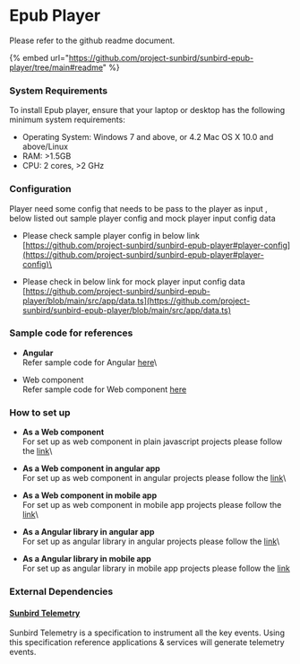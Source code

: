 # Epub Player

Please refer to the github readme document.

{% embed url="https://github.com/project-sunbird/sunbird-epub-player/tree/main#readme" %}

### System Requirements <a href="#system-requirements" id="system-requirements"></a>

To install Epub player, ensure that your laptop or desktop has the following minimum system requirements:

* Operating System: Windows 7 and above, or 4.2 Mac OS X 10.0 and above/Linux
* RAM: >1.5GB
* CPU: 2 cores, >2 GHz

### Configuration

Player need some config that needs to be pass to the player as input , below listed out sample player config and mock player input config data

* Please check sample player config in below link\
  [https://github.com/project-sunbird/sunbird-epub-player#player-config](https://github.com/project-sunbird/sunbird-epub-player#player-config)\

* Please check in below link for mock player input config data\
  [https://github.com/project-sunbird/sunbird-epub-player/blob/main/src/app/data.ts](https://github.com/project-sunbird/sunbird-epub-player/blob/main/src/app/data.ts)

### Sample code for references

* **Angular** \
  Refer sample code for Angular  [here](https://github.com/project-sunbird/sunbird-epub-player)\

* Web component \
  Refer sample code for Web component  [here](https://github.com/project-sunbird/sunbird-epub-player/blob/main/web-component/index.html)

### How to set up

* **As a  Web component** \
  For set up as web  component in plain javascript projects please follow the  [link](https://github.com/project-sunbird/sunbird-epub-player/tree/release-5.3.0#use-as-web-components)\

* **As a  Web component in angular app**\
  For set up as web  component in angular  projects please follow the  [link](https://github.com/project-sunbird/sunbird-epub-player/tree/release-5.3.0#use-as-web-components)\

* **As a  Web component in mobile app**\
  For set up as web  component in mobile app  projects please follow the  [link](https://github.com/project-sunbird/sunbird-epub-player/tree/release-5.3.0#use-as-web-component-in-mobile-app)\

* **As a  Angular library in angular app**\
  For set up as angular library in angular  projects please follow the  [link](https://github.com/project-sunbird/sunbird-epub-player/tree/release-5.3.0#use-as-web-components)\

* **As a  Angular library in mobile app**\
  For set up as angular library in  mobile app projects please follow the  [link](https://github.com/project-sunbird/sunbird-epub-player/tree/release-5.3.0#use-as-angular-library-in-mobile-app)

### External Dependencies

#### [Sunbird Telemetry](https://telemetry.sunbird.org/)

Sunbird Telemetry is a specification to instrument all the key events. Using this specification reference applications & services will generate telemetry events.

####
